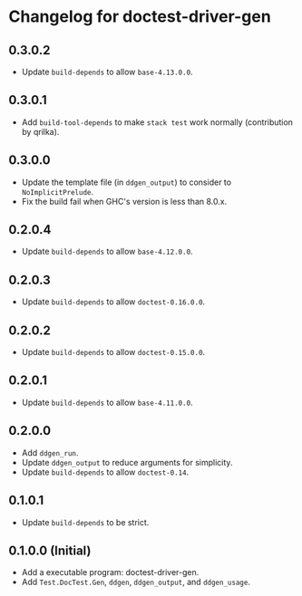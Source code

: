 # Changelog for doctest-driver-gen

## 0.3.0.2

* Update `build-depends` to allow `base-4.13.0.0`.

## 0.3.0.1

* Add `build-tool-depends` to make `stack test` work normally (contribution by
  qrilka).

## 0.3.0.0

* Update the template file (in `ddgen_output`) to consider to
  `NoImplicitPrelude`.
* Fix the build fail when GHC's version is less than 8.0.x.

## 0.2.0.4

* Update `build-depends` to allow `base-4.12.0.0`.

## 0.2.0.3

* Update `build-depends` to allow `doctest-0.16.0.0`.

## 0.2.0.2

* Update `build-depends` to allow `doctest-0.15.0.0`.

## 0.2.0.1

* Update `build-depends` to allow `base-4.11.0.0`.

## 0.2.0.0

* Add `ddgen_run`.
* Update `ddgen_output` to reduce arguments for simplicity.
* Update `build-depends` to allow `doctest-0.14`.

## 0.1.0.1

* Update `build-depends` to be strict.

## 0.1.0.0 (Initial)

* Add a executable program: doctest-driver-gen.
* Add `Test.DocTest.Gen`, `ddgen`, `ddgen_output`, and `ddgen_usage`.
